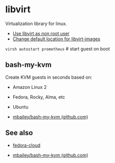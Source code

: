 # libvirt

Virtualization library for linux.

- [Use libvirt as non root user](use-libvirt-as-non-root-user.md)
- [Change default location for libvirt-images](change-default-location-for-libvirt-images.md)

```virsh autostart prometheus``` #  start guest on boot

## bash-my-kvm

Create KVM guests in seconds based on:

- Amazon Linux 2
- Fedora, Rocky, Alma, etc
- Ubuntu

- [mbailey/bash-my-kvm (github.com)](https://github.com/mbailey/bash-my-kvm)
## See also

- [fedora-cloud](../../../../personal/inbox/fedora-cloud.md)
  
- [mbailey/bash-my-kvm (github.com)](https://github.com/mbailey/bash-my-kvm)